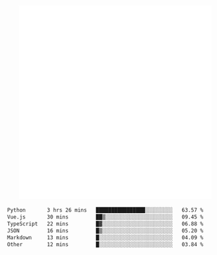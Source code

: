 <div align="center">
    <a href="https://konst.fish">
        <img src="https://raw.githubusercontent.com/konstfish/konstfish/master/fish.svg" alt="Logo" width="450"/>
    </a>
</div>

<!--START_SECTION:waka-->

```text
Python       3 hrs 26 mins   ████████████████░░░░░░░░░   63.57 %
Vue.js       30 mins         ██▒░░░░░░░░░░░░░░░░░░░░░░   09.45 %
TypeScript   22 mins         █▓░░░░░░░░░░░░░░░░░░░░░░░   06.88 %
JSON         16 mins         █▒░░░░░░░░░░░░░░░░░░░░░░░   05.20 %
Markdown     13 mins         █░░░░░░░░░░░░░░░░░░░░░░░░   04.09 %
Other        12 mins         █░░░░░░░░░░░░░░░░░░░░░░░░   03.84 %
```

<!--END_SECTION:waka-->
